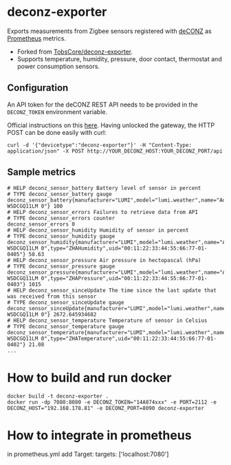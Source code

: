 # deconz-exporter

Exports measurements from Zigbee sensors registered with [deCONZ](https://dresden-elektronik.github.io/deconz-rest-doc/) as [Prometheus](https://prometheus.io/) metrics.

* Forked from [TobsCore/deconz-exporter](https://github.com/TobsCore/deconz-exporter).
* Supports temperature, humidity, pressure, door contact, thermostat and power consumption sensors.

## Configuration
An API token for the deCONZ REST API needs to be provided in the `DECONZ_TOKEN` environment variable.

Official instructions on this [here](https://dresden-elektronik.github.io/deconz-rest-doc/getting_started/#acquire-an-api-key). Having unlocked the gateway, the HTTP POST can be done easily with curl:
```
curl -d '{"devicetype":"deconz-exporter"}' -H "Content-Type: application/json" -X POST http://YOUR_DECONZ_HOST:YOUR_DECONZ_PORT/api
```

## Sample metrics
```
# HELP deconz_sensor_battery Battery level of sensor in percent
# TYPE deconz_sensor_battery gauge
deconz_sensor_battery{manufacturer="LUMI",model="lumi.weather",name="Aqara WSDCGQ11LM 0"} 100
# HELP deconz_sensor_errors Failures to retrieve data from API
# TYPE deconz_sensor_errors counter
deconz_sensor_errors 0
# HELP deconz_sensor_humidity Humidity of sensor in percent
# TYPE deconz_sensor_humidity gauge
deconz_sensor_humidity{manufacturer="LUMI",model="lumi.weather",name="Aqara WSDCGQ11LM 0",type="ZHAHumidity",uid="00:11:22:33:44:55:66:77-01-0405"} 58.63
# HELP deconz_sensor_pressure Air pressure in hectopascal (hPa)
# TYPE deconz_sensor_pressure gauge
deconz_sensor_pressure{manufacturer="LUMI",model="lumi.weather",name="Aqara WSDCGQ11LM 0",type="ZHAPressure",uid="00:11:22:33:44:55:66:77-01-0403"} 1015
# HELP deconz_sensor_sinceUpdate The time since the last update that was received from this sensor
# TYPE deconz_sensor_sinceUpdate gauge
deconz_sensor_sinceUpdate{manufacturer="LUMI",model="lumi.weather",name="Aqara WSDCGQ11LM 0"} 2672.645934682
# HELP deconz_sensor_temperature Temperature of sensor in Celsius
# TYPE deconz_sensor_temperature gauge
deconz_sensor_temperature{manufacturer="LUMI",model="lumi.weather",name="Aqara WSDCGQ11LM 0",type="ZHATemperature",uid="00:11:22:33:44:55:66:77-01-0402"} 21.08
...
```
# How to build and run docker
```
docker build -t deconz-exporter .
docker run -dp 7080:8080 -e DECONZ_TOKEN="14A874xxx" -e PORT=2112 -e DECONZ_HOST="192.168.178.81" -e DECONZ_PORT=8090 deconz-exporter
```
# How to integrate in prometheus
in prometheus.yml add Target: targets: ['localhost:7080']

